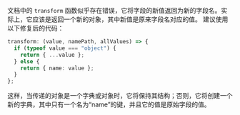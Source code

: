 文档中的 `transform` 函数似乎存在错误，它将字段的新值返回为新的字段名。实际上，它应该是返回一个新的对象，其中新值是原来字段名对应的值。
建议使用以下修复后的代码：

```ts
transform: (value, namePath, allValues) => {
  if (typeof value === "object") {
    return { ...value };
  } else {
    return { name: value };
  }
};
```

这样，当传递的对象是一个字典或对象时，它将保持其结构；否则，它将创建一个新的字典，其中只有一个名为“name”的键，并且它的值是原始字段的值。
